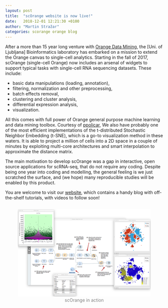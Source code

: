 ```yaml
---
layout: post
title:  "scOrange website is now live!"
date:   2018-12-01 12:21:30 +0100
author: "Martin Stražar"
categories: scorange orange blog
---
```


After a more than 15 year long venture with <a
href="http://orange.biolab.si">Orange Data Mining</a>, the [Uni. of Ljubljana]
Bioinformatics laboratory has embarked on a mission to extend the Orange canvas
to single-cell analytics. Starting in the fall of 2017, scOrange (single-cell Orange) now includes an arsenal of widgets to support typical tasks with single-cell RNA sequencing datasets. These include:
- basic data manipulations (loading, annotation),
- filtering, normalization and other preprocessing,
- batch effects removal,
- clustering and cluster analysis,
- differential expression analysis,
- visualization.

All this comes with full power of Orange general purpose machine learning and
data mining toolbox.  Courtesy of <a href="">ppolicar</a>, We also have
probably one of the most efficient implementations of the t-distributed
Stochastic Neighbor Embedding (t-SNE), which is a go-to visualization method in
these waters. It is able to project a million of cells into a 2D space in a
couple of minutes by exploiting multi-core architectures and smart
interpolation to approximate the distance matrix.

The main motivation to develop scOrange was a gap in interactive, open source
applications for scRNA-seq, that do not require any coding.  Despite being one
year into coding and modelling, the general feeling is we just scratched the
surface, and (we hope) many reproducible studies will be enabled by this product. 

You are welcome to visit our <a href="http://singlecell.biolab.si">website</a>,
which contains a handy blog with off-the-shelf tutorials, with videos to follow
soon!

<figure style="float: left; margin-left: 0 px;">
<img src="/img/posts/scorange/screen-scorange.png">
<figcaption align="center"><font color="gray">
scOrange in action
</font></figcaption>
</figure>



